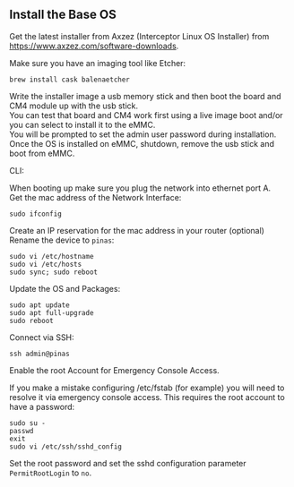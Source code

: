 ## Install the Base OS

Get the latest installer from Axzez (Interceptor Linux OS Installer) from https://www.axzez.com/software-downloads.

Make sure you have an imaging tool like Etcher:
```console
brew install cask balenaetcher
```
Write the installer image a usb memory stick and then boot the board and CM4 module up with the usb stick.  
You can test that board and CM4 work first using a live image boot and/or you can select to install it to the eMMC.  
You will be prompted to set the admin user password during installation.  
Once the OS is installed on eMMC, shutdown, remove the usb stick and boot from eMMC.  

CLI:

When booting up make sure you plug the network into ethernet port A.  
Get the mac address of the Network Interface:
```console
sudo ifconfig
```
Create an IP reservation for the mac address in your router (optional)  
Rename the device to ```pinas```:
```console
sudo vi /etc/hostname
sudo vi /etc/hosts
sudo sync; sudo reboot
```

Update the OS and Packages:
```console
sudo apt update
sudo apt full-upgrade
sudo reboot
```

Connect via SSH:
```console
ssh admin@pinas
```

Enable the root Account for Emergency Console Access.  

If you make a mistake configuring /etc/fstab (for example) you will need to resolve it via emergency console access. This requires the root account to have a password:
```console
sudo su -
passwd
exit
sudo vi /etc/ssh/sshd_config
```
Set the root password and set the sshd configuration parameter ```PermitRootLogin``` to ```no```. 
